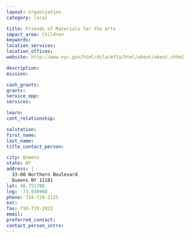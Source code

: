 ```yaml
---
layout: organization
category: local

title: Friends of Materials for the Arts
impact_area: Children
keywords: 
location_services: 
location_offices: 
website: http://www.nyc.gov/html/dcla/mfta/html/about/about.shtml

description: 
mission: 

cash_grants: 
grants: 
service_opp: 
services: 

learn: 
cont_relationship: 

salutation: 
first_name: 
last_name: 
title_contact_person: 

city: Queens
state: NY
address: |
  33-00 Northern Boulevard    
  Queens NY 11101
lat: 40.751708
lng: -73.930908
phone: 718-729-2125
ext: 
fax: 718-729-2823
email: 
preferred_contact: 
contact_person_intro: 
---
```

